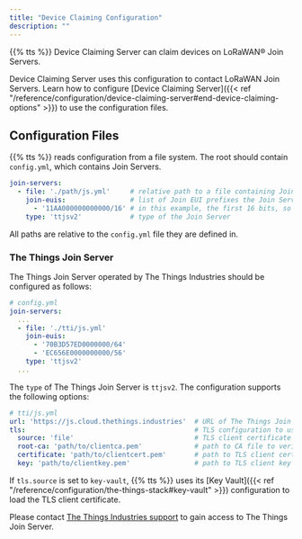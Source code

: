 ```yaml
---
title: "Device Claiming Configuration"
description: ""
---
```


{{% tts %}} Device Claiming Server can claim devices on LoRaWAN® Join Servers.

<!--more-->

Device Claiming Server uses this configuration to contact LoRaWAN Join Servers. Learn how to configure [Device Claiming Server]({{< ref "/reference/configuration/device-claiming-server#end-device-claiming-options" >}}) to use the configuration files.

## Configuration Files

{{% tts %}} reads configuration from a file system. The root should contain `config.yml`, which contains Join Servers.

```yml
join-servers:
  - file: './path/js.yml'     # relative path to a file containing Join Server configuration
    join-euis:                # list of Join EUI prefixes the Join Server should handle
      - '11AA000000000000/16' # in this example, the first 16 bits, so all JoinEUIs starting with 11AA
    type: 'ttjsv2'            # type of the Join Server
```

All paths are relative to the `config.yml` file they are defined in.

### The Things Join Server

The Things Join Server operated by The Things Industries should be configured as follows:

```yml
# config.yml
join-servers:
  ...
  - file: './tti/js.yml'
    join-euis:
      - '70B3D57ED0000000/64'
      - 'EC656E0000000000/56'
    type: 'ttjsv2'
  ...
```

The `type` of The Things Join Server is `ttjsv2`. The configuration supports the following options:

```yml
# tti/js.yml
url: 'https://js.cloud.thethings.industries'  # URL of The Things Join Server
tls:                                          # TLS configuration to use (optional)
  source: 'file'                              # TLS client certificate source (file or key-vault)
  root-ca: 'path/to/clientca.pem'             # path to CA file to verify TLS server certificate (optional)
  certificate: 'path/to/clientcert.pem'       # path to TLS client certificate
  key: 'path/to/clientkey.pem'                # path to TLS client key
```

If `tls.source` is set to `key-vault`, {{% tts %}} uses its [Key Vault]({{< ref "/reference/configuration/the-things-stack#key-vault" >}}) configuration to load the TLS client certificate.

Please contact [The Things Industries support](mailto:support@thethingsindustries.com) to gain access to The Things Join Server.
